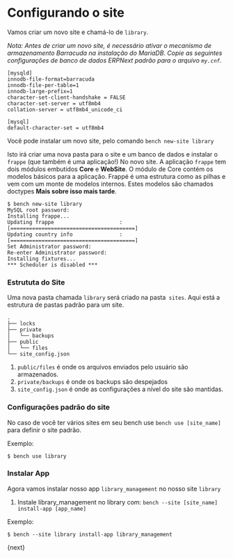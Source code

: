 # Configurando o site

Vamos criar um novo site e chamá-lo de `library`.

*Nota: Antes de criar um novo site, é necessário ativar o mecanismo de armazenamento Barracuda na instalação do MariaDB.*
*Copie as seguintes configurações de banco de dados ERPNext padrão para o arquivo `my.cnf`.*

    [mysqld]
    innodb-file-format=barracuda
    innodb-file-per-table=1
    innodb-large-prefix=1
    character-set-client-handshake = FALSE
    character-set-server = utf8mb4
    collation-server = utf8mb4_unicode_ci

    [mysql]
    default-character-set = utf8mb4


Você pode instalar um novo site, pelo comando `bench new-site library`

Isto irá criar uma nova pasta para o site e um banco de dados e instalar o `frappe` (que também é uma aplicação!) No novo site. A aplicação `frappe` tem dois módulos embutidos **Core** e **WebSite**. O módulo de Core contém os modelos básicos para a aplicação. Frappé é uma estrutura como as pilhas e vem com um monte de modelos internos. Estes modelos são chamados doctypes **Mais sobre isso mais tarde**.

	$ bench new-site library
	MySQL root password:
	Installing frappe...
	Updating frappe                     : [========================================]
	Updating country info               : [========================================]
	Set Administrator password:
	Re-enter Administrator password:
	Installing fixtures...
	*** Scheduler is disabled ***

### Estrututa do Site

Uma nova pasta chamada `library` será criado na pasta` sites`. Aqui está a estrutura de pastas padrão para um site.

	.
	├── locks
	├── private
	│   └── backups
	├── public
	│   └── files
	└── site_config.json

1. `public/files` é onde os arquivos enviados pelo usuário são armazenados.
1. `private/backups` é onde os backups são despejados
1. `site_config.json` é onde as configurações a nível do site são mantidas.

### Configurações padrão do site

No caso de você ter vários sites em seu bench use `bench use [site_name]` para definir o site padrão.

Exemplo:

	$ bench use library

### Instalar App

Agora vamos instalar nosso app `library_management` no nosso site `library`

1. Instale library_management no library com: `bench --site [site_name] install-app [app_name]`

Exemplo:

	$ bench --site library install-app library_management

{next}
